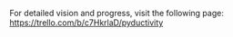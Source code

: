 For detailed vision and progress, visit the following page:
https://trello.com/b/c7HkrlaD/pyductivity
